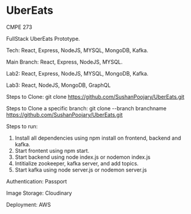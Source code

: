 # UberEats
CMPE 273

FullStack UberEats Prototype. 

Tech: React, Express, NodeJS, MYSQL, MongoDB, Kafka.

Main Branch: React, Express, NodeJS, MYSQL.

Lab2: React, Express, NodeJS, MYSQL, MongoDB, Kafka.

Lab3: React, NodeJS, MongoDB, GraphQL


Steps to Clone:
git clone https://github.com/SushanPoojary/UberEats.git

Steps to Clone a specific branch:
git clone --branch branchname https://github.com/SushanPoojary/UberEats.git

Steps to run:
1. Install all dependencies using npm install on frontend, backend and kafka.
2. Start frontent using npm start.
3. Start backend using node index.js or nodemon index.js
4. Intitialize zookeeper, kafka server, and add topics.
5. Start kafka using node server.js or nodemon server.js


Authentication: Passport

Image Storage: Cloudinary

Deployment: AWS
